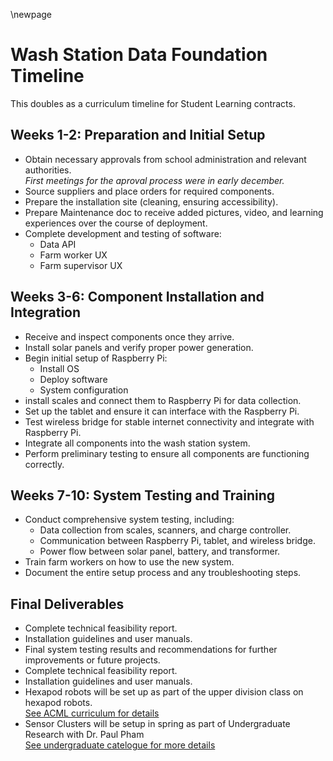 \newpage
# Wash Station Data Foundation Timeline
This doubles as a curriculum timeline for Student Learning contracts. 

## Weeks 1-2: Preparation and Initial Setup
-   Obtain necessary approvals from school administration and relevant authorities.  
    *First meetings for the aproval process were in early december.*
-   Source suppliers and place orders for required components.
-   Prepare the installation site (cleaning, ensuring accessibility).
-   Prepare Maintenance doc to receive added pictures, video, and learning experiences over the course of deployment.
-   Complete development and testing of software:
    - Data API
    - Farm worker UX
    - Farm supervisor UX

## Weeks 3-6: Component Installation and Integration
-   Receive and inspect components once they arrive.
-   Install solar panels and verify proper power generation.
-   Begin initial setup of Raspberry Pi:
    - Install OS
    - Deploy software
    - System configuration
-   install scales and connect them to Raspberry Pi for data collection.
-   Set up the tablet and ensure it can interface with the Raspberry Pi.
-   Test wireless bridge for stable internet connectivity and integrate with Raspberry Pi.
-   Integrate all components into the wash station system.
-   Perform preliminary testing to ensure all components are functioning correctly.

## Weeks 7-10: System Testing and Training
-   Conduct comprehensive system testing, including:
    - Data collection from scales, scanners, and charge controller.
    - Communication between Raspberry Pi, tablet, and wireless bridge.
    - Power flow between solar panel, battery, and transformer.
-   Train farm workers on how to use the new system.
-   Document the entire setup process and any troubleshooting steps.

## Final Deliverables
-   Complete technical feasibility report.
-   Installation guidelines and user manuals.
-   Final system testing results and recommendations for further improvements or future projects.
-   Complete technical feasibility report.
-   Installation guidelines and user manuals.
-   Hexapod robots will be set up as part of the upper division class on hexapod robots.  
    [See ACML curriculum for details](https://www.evergreen.edu/catalog/offering/advanced-computing-and-machine-learning-42373)
-   Sensor Clusters will be setup in spring as part of Undergraduate Research with Dr. Paul Pham  
    [See undergraduate catelogue for more details](https://www.evergreen.edu/catalog/offering/undergraduate-research-with-p-pham-46460-1)
